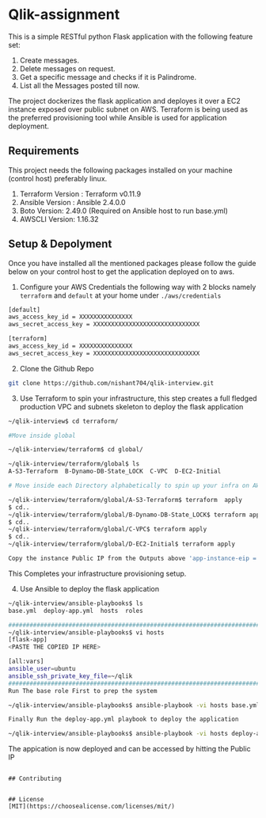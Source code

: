 # Qlik-assignment

This is a simple RESTful python Flask application with the following feature set:
1. Create messages.
2. Delete messages on request.
3. Get a specific message and checks if it is Palindrome.
4. List all the Messages posted till now.

The project dockerizes the flask application and deployes it over a EC2 instance exposed over public subnet on AWS.
Terraform is being used as the preferred provisioning tool while Ansible is used for application deployment.

## Requirements
This project needs the following packages installed on your machine (control host) preferably linux.
1. Terraform Version : Terraform v0.11.9
2. Ansible Version : Ansible 2.4.0.0
3. Boto Version: 2.49.0 (Required on Ansible host to run base.yml)
4. AWSCLI Version: 1.16.32

## Setup & Depolyment

Once you have installed all the mentioned packages please follow the guide below on your control host to get the application deployed on to aws.

1. Configure your AWS Credentials the following way with 2 blocks namely `terraform` and `default` at your home under `./aws/credentials`

```bash
[default]
aws_access_key_id = XXXXXXXXXXXXXXX
aws_secret_access_key = XXXXXXXXXXXXXXXXXXXXXXXXXXXXXX

[terraform]
aws_access_key_id = XXXXXXXXXXXXXXX
aws_secret_access_key = XXXXXXXXXXXXXXXXXXXXXXXXXXXXXX

```
2. Clone the Github Repo

```bash
git clone https://github.com/nishant704/qlik-interview.git
```

3. Use Terraform to spin your infrastructure, this step creates a full fledged production VPC and subnets skeleton to deploy the flask application

```bash
~/qlik-interview$ cd terraform/

#Move inside global

~/qlik-interview/terraform$ cd global/

~/qlik-interview/terraform/global$ ls
A-S3-Terraform  B-Dynamo-DB-State_LOCK  C-VPC  D-EC2-Initial

# Move inside each Directory alphabetically to spin up your infra on AWS and run "terraform apply"

~/qlik-interview/terraform/global/A-S3-Terraform$ terraform  apply
$ cd..
~/qlik-interview/terraform/global/B-Dynamo-DB-State_LOCK$ terraform apply
$ cd..
~/qlik-interview/terraform/global/C-VPC$ terraform apply
$ cd..
~/qlik-interview/terraform/global/D-EC2-Initial$ terraform apply

Copy the instance Public IP from the Outputs above 'app-instance-eip ='
```
This Completes your infrastructure provisioning setup.

4. Use Ansible to deploy the flask application   

```bash
~/qlik-interview/ansible-playbooks$ ls
base.yml  deploy-app.yml  hosts  roles

###############################################################################
~/qlik-interview/ansible-playbooks$ vi hosts
[flask-app]
<PASTE THE COPIED IP HERE>

[all:vars]
ansible_user=ubuntu
ansible_ssh_private_key_file=~/qlik
##############################################################################
Run The base role First to prep the system

~/qlik-interview/ansible-playbooks$ ansible-playbook -vi hosts base.yml

Finally Run the deploy-app.yml playbook to deploy the application

~/qlik-interview/ansible-playbooks$ ansible-playbook -vi hosts deploy-app.yml

```
The appication is now deployed and can be accessed by hitting the Public IP
```

## Contributing


## License
[MIT](https://choosealicense.com/licenses/mit/)
